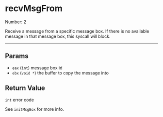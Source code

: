 # recvMsgFrom

Number: 2

Receive a message from a specific message box. If there
is no available message in that message box, this syscall
will block.

---

## Params
- `eax` (`int`) message box id
- `ebx` (`void *`) the buffer to copy the message into

## Return Value
`int` error code

See `initMsgBox` for more info.